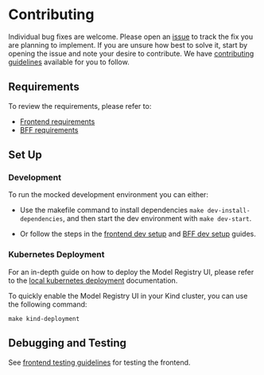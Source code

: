 [frontend requirements]: ./frontend/docs/dev-setup.md#requirements
[BFF requirements]: ./bff/README.md#pre-requisites
[frontend dev setup]: ./frontend/docs/dev-setup.md#development
[BFF dev setup]: ./bff/README.md#development
[issue]: https://github.com/kubeflow/model-registry/issues/new/choose
[contributing guidelines]: https://github.com/kubeflow/model-registry/blob/main/CONTRIBUTING.md
# Contributing

Individual bug fixes are welcome. Please open an [issue] to track the fix you are planning to implement. If you are unsure how best to solve it, start by opening the issue and note your desire to contribute.
We have [contributing guidelines] available for you to follow.

## Requirements

To review the requirements, please refer to:

* [Frontend requirements]
* [BFF requirements]

## Set Up

### Development

To run the mocked development environment you can either:

* Use the makefile command to install dependencies `make dev-install-dependencies`, and then start the dev environment with `make dev-start`.

* Or follow the steps in the [frontend dev setup] and [BFF dev setup] guides.

### Kubernetes Deployment

For an in-depth guide on how to deploy the Model Registry UI, please refer to the [local kubernetes deployment](./bff/docs/local-development-guide.md) documentation.

To quickly enable the Model Registry UI in your Kind cluster, you can use the following command:

```shell
make kind-deployment
```

## Debugging and Testing

See [frontend testing guidelines](docs/testing.md) for testing the frontend.
